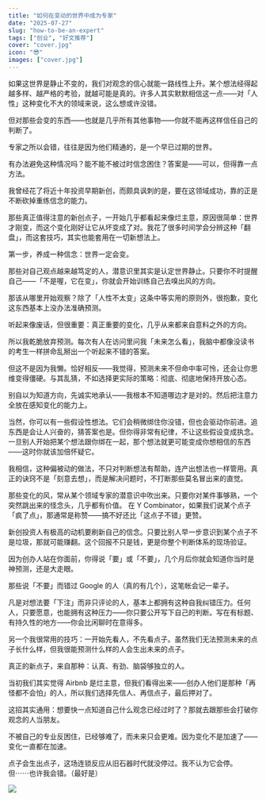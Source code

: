 ```yaml
---
title: "如何在变动的世界中成为专家"
date: "2025-07-27"
slug: "how-to-be-an-expert"
tags: ["创业", "好文推荐"]
cover: "cover.jpg"
icon: "😎"
images: ["cover.jpg"]
---
```

如果这世界是静止不变的，我们对观念的信心就能一路线性上升。某个想法经得起越多样、越严格的考验，就越可能是真的。许多人其实默默相信这一点——对「人性」这种变化不大的领域来说，这么想或许没错。



但对那些会变的东西——也就是几乎所有其他事物——你就不能再这样信任自己的判断了。



专家之所以会错，往往是因为他们精通的，是一个早已过期的世界。



有办法避免这种情况吗？能不能不被过时信念困住？答案是——可以，但得靠一点方法。



我曾经花了将近十年投资早期新创，而颇具讽刺的是，要在这领域成功，靠的正是不断砍掉重练信念的能力。



那些真正值得注意的新创点子，一开始几乎都看起来像烂主意，原因很简单：世界才刚变，而这个变化刚好让它从坏变成了对。我花了很多时间学会分辨这种「翻盘」，而这套技巧，其实也能套用在一切新想法上。



第一步，养成一种信念：世界一定会变。



那些对自己观点越来越笃定的人，潜意识里其实是认定世界静止。只要你不时提醒自己——「不是喔，它在变」，你就会开始训练自己去嗅出风的方向。



那该从哪里开始观察？除了「人性不太变」这条中等实用的原则外，很抱歉，变化这东西基本上没办法准确预测。



听起来像废话，但很重要：真正重要的变化，几乎从来都来自意料之外的方向。



所以我乾脆放弃预测。每次有人在访问里问我「未来怎么看」，我脑中都像没读书的考生一样拼命乱掰出一个听起来不错的答案。



但这不是因为我懒。恰好相反——我觉得，预测未来不但命中率可怜，还会让你思维变得僵硬。与其乱猜，不如选择更实际的策略：彻底、彻底地保持开放心态。



别自以为知道方向，先诚实地承认——我根本不知道哪边才是对的。然后把注意力全放在感知变化的能力上。



当然，你可以有一些假设性想法。它们会稍微绑住你没错，但也会驱动你前进。追东西是会让人兴奋的，猜答案也是。但你得非常有纪律，不让这些假设变成执念。
一旦别人开始把某个想法跟你绑在一起，那个想法就更可能变成你想相信的东西——这时你就该加倍怀疑它。



我相信，这种偏被动的做法，不只对判断想法有帮助，连产出想法也一样管用。真正的诀窍不是「刻意去想」，而是解决问题时，不打断那些莫名冒出来的直觉。



那些变化的风，常从某个领域专家的潜意识中吹出来。只要你对某件事够熟，一个突然跳出来的怪念头，几乎都有价值。
在 Y Combinator，如果我们说某个点子「疯了点」，那通常是称赞——搞不好还比「这点子不错」更赞。



新创投资人有极高的动机要刷新自己的信念。只要比别人早一步意识到某个点子不是垃圾，那就可能赚翻。这个回报不只是钱，更是你整个判断体系的现场验证。



因为创办人站在你面前，你得说「要」或「不要」，几个月后你就会知道你当时是神预测，还是大走眼。



那些说「不要」而错过 Google 的人（真的有几个），这笔帐会记一辈子。



凡是对想法要「下注」而非只评论的人，基本上都拥有这种自我纠错压力。任何人，只要愿意，也能拥有这种压力——你只要公开写下自己的判断。写在有标题、有持久性的地方——你会比闲聊时在意得多。



另一个我很常用的技巧：一开始先看人，不先看点子。虽然我们无法预测未来的点子长什么样，但我很能预测什么样的人会生出未来的点子。



真正的新点子，来自那种：认真、有劲、脑袋够独立的人。



当初我们其实觉得 Airbnb 是烂主意，但我们看得出来——创办人他们是那种「再怪都不会怕」的人，所以我们选择先信人、再信点子，最后押对了。



这招其实通用：想要快一点知道自己什么观念已经过时了？那就去跟那些会打破你观念的人当朋友。



不被自己的专业反困住，已经够难了，而未来只会更难。因为变化不是加速了——变化一直都在加速。



点子会生出点子，这场连锁反应从旧石器时代就没停过。我不认为它会停。
但⋯⋯也许我会错。（最好是）




![](https://prod-files-secure.s3.us-west-2.amazonaws.com/112d0858-5090-4d34-a606-b75eb8d65fd2/46476355-9cf3-4e99-9b7a-3531bc426380/1000202064.png?X-Amz-Algorithm=AWS4-HMAC-SHA256&X-Amz-Content-Sha256=UNSIGNED-PAYLOAD&X-Amz-Credential=ASIAZI2LB466XO6WMXD2%2F20251014%2Fus-west-2%2Fs3%2Faws4_request&X-Amz-Date=20251014T094615Z&X-Amz-Expires=3600&X-Amz-Security-Token=IQoJb3JpZ2luX2VjELH%2F%2F%2F%2F%2F%2F%2F%2F%2F%2FwEaCXVzLXdlc3QtMiJHMEUCIQD%2Be0%2F7QmZxlKcNcvXQrLOsjmVBZhJHQk%2F2kxHojY8pNwIgC98wFH4cBRAnR5M%2B25nWtqpP228BA7o17mPaPgGl4xwq%2FwMIWhAAGgw2Mzc0MjMxODM4MDUiDCNJk2axCss62nVTCSrcAxTKakM0e6T4P7cs%2B3ijJY%2BjiEZ5x3%2FtyzfIg7b%2BsqMdA5v7coWkNp%2BiFXahe1wEzDqTf2aQnU383Ys90EDdrAIiZv0ovxCvc89M5kZyPW9Xpyd2NP5EH2H5MI6dGVi4wsOxjvUWRZK2YutQSecfjHVSflcOYiZejVxzBwa6%2FkkP85rxmHRYhujpBK5NbqxzZVjGC9X0Urg%2B7GUUoc%2Fm0yD5wmazVG5hePvhvUNLsCIDlai1O%2F%2FpXlJ77XheOR4e1YEMJwPtl7REPtKaDeU0M262%2FP0JZA45qQPbusxw3sViMAABlW4dJcgqIaUfqVW%2FFtFhasDa%2BV5GBNXZKqAr3tWTb24w5LJC5Jz8XBuv4tWwSKT2EFLxWUaKONtOJV%2BXVSU85dZfrQuhkoCTvgVGqjbDXGfvfzOAEISN32sDUTc2TF1fjTGN%2BRSW%2BXLJO7xxxzPIrJycnMaWiu7Z878Q%2FvTaQJDFD5tZV6tNFLWc4OukvqzT5BIIeIZ9R%2FE5PvS38d8hzamkIK0RNF6yCeNtHIAO3pdAMkw65%2FvjBFHYA5nkOr58fBScsEsoAGoSNolmFOfjEbY8jw%2BDhpEzbGeR0F2jqLHl7%2F6ZqZI4lCcCiG4IGYWokq7FzQhZ9XCaMMGluMcGOqUBYbIRyAZo1b5sBDxRB30UeyJJqGQDRQi2pRjsb826dfsmO3YyG4goYJ4gEHJG4LSfvRLvXMnxEuNKrIdWRio0r%2BsrbF3AG3eRqZ1dIbTINsZrfE4J6rzQe8BlCDi00SOQGf3%2BkBb7NMwqBzJ66KhDXmsNbgEDu45s1%2BWH5CCOWi%2B8CwICI%2BQakhJFh8rXtA1KFTh2a2TsD4l6bCdFuGgPgrEq%2Bg4V&X-Amz-Signature=160e689d1beb874791ef24916fc1ddf22a146c18027e0994ea7125d3abcd3049&X-Amz-SignedHeaders=host&x-amz-checksum-mode=ENABLED&x-id=GetObject)

